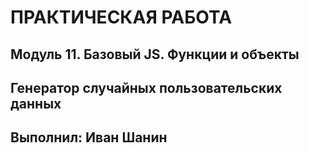 # ПРАКТИЧЕСКАЯ РАБОТА

## Модуль 11. Базовый JS. Функции и объекты

## Генератор случайных пользовательских данных

## Выполнил: Иван Шанин